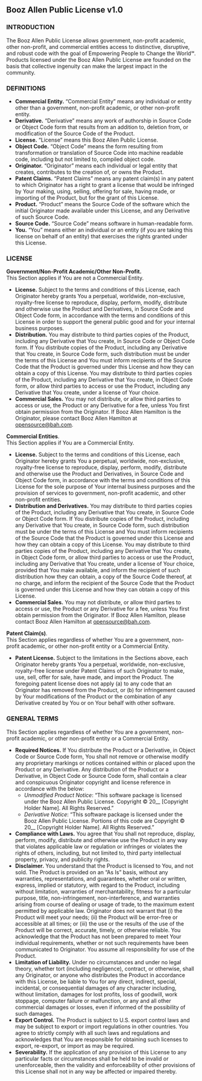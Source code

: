 ## Booz Allen Public License v1.0 


### INTRODUCTION
The Booz Allen Public License allows government, non-profit academic, other non-profit, and commercial entities access to distinctive, disruptive, and robust code with the goal of Empowering People to Change the World&#8480;. Products licensed under the Booz Allen Public License are founded on the basis that collective ingenuity can make the largest impact in the community. 

### DEFINITIONS
* **Commercial Entity.** “Commercial Entity” means any individual or entity other than a government, non-profit academic, or other non-profit entity.
* **Derivative.** “Derivative” means any work of authorship in Source Code or Object Code form that results from an addition to, deletion from, or modification of the Source Code of the Product.
* **License.**  “License” means this Booz Allen Public License.
* **Object Code.** “Object Code” means the form resulting from transformation or translation of Source Code into machine readable code, including but not limited to, compiled object code.
* **Originator.** “Originator” means each individual or legal entity that creates, contributes to the creation of, or owns the Product. 
* **Patent Claims.** “Patent Claims” means any patent claim(s) in any patent to which Originator has a right to grant a license that would be infringed by Your making, using, selling, offering for sale, having made, or importing of the Product, but for the grant of this License. 
* **Product.** “Product” means the Source Code of the software which the initial Originator made available under this License, and any Derivative of such Source Code. 
* **Source Code.** “Source Code” means software in human-readable form.
* **You.** “You” means either an individual or an entity (if you are taking this license on behalf of an entity) that exercises the rights granted under this License.  
  
### LICENSE
**Government/Non-Profit Academic/Other Non-Profit.**  
This Section applies if You are not a Commercial Entity.  

* **License.** Subject to the terms and conditions of this License, each Originator hereby grants You a perpetual, worldwide, non-exclusive, royalty-free license to reproduce, display, perform, modify, distribute and otherwise use the Product and Derivatives, in Source Code and Object Code form, in accordance with the terms and conditions of this License in order to support the general public good and for your internal business purposes.
* **Distribution.** You may distribute to third parties copies of the Product, including any Derivative that You create, in Source Code or Object Code form.  If You distribute copies of the Product, including any Derivative that You create, in Source Code form, such distribution must be under the terms of this License and You must inform recipients of the Source Code that the Product is governed under this License and how they can obtain a copy of this License.  You may distribute to third parties copies of the Product, including any Derivative that You create, in Object Code form, or allow third parties to access or use the Product, including any Derivative that You create, under a license of Your choice.
* **Commercial Sales.** You may not distribute, or allow third parties to access or use, the Product or any Derivative for a fee, unless You first obtain permission from the Originator. If Booz Allen Hamilton is the Originator, please contact Booz Allen Hamilton at  <opensource@bah.com>.  

**Commercial Entities**.  
This Section applies if You are a Commercial Entity.

* **License.** Subject to the terms and conditions of this License, each Originator hereby grants You a perpetual, worldwide, non-exclusive, royalty-free license to reproduce, display, perform, modify, distribute and otherwise use the Product and Derivatives, in Source Code and Object Code form, in accordance with the terms and conditions of this License for the sole purpose of Your internal business purposes and the provision of services to government, non-profit academic, and other non-profit entities. 
* **Distribution and Derivatives.** You may distribute to third parties copies of the Product, including any Derivative that You create, in Source Code or Object Code form.  If You distribute copies of the Product, including any Derivative that You create, in Source Code form, such distribution must be under the terms of this License and You must inform recipients of the Source Code that the Product is governed under this License and how they can obtain a copy of this License.  You may distribute to third parties copies of the Product, including any Derivative that You create, in Object Code form, or allow third parties to access or use the Product, including any Derivative that You create, under a license of Your choice, provided that You make available, and inform the recipient of such distribution how they can obtain, a copy of the Source Code thereof, at no charge, and inform the recipient of the Source Code that the Product is governed under this License and how they can obtain a copy of this License.
* **Commercial Sales.** You may not distribute, or allow third parties to access or use, the Product or any Derivative for a fee, unless You first obtain permission from the Originator. If Booz Allen Hamilton, please contact Booz Allen Hamilton at <opensource@bah.com>.   

 
**Patent Claim(s)**.  
This Section applies regardless of whether You are a government, non-profit academic, or other non-profit entity or a Commercial Entity. 

* **Patent License.** Subject to the limitations in the Sections above, each Originator hereby grants You a perpetual, worldwide, non-exclusive, royalty-free license under Patent Claims of such Originator to make, use, sell, offer for sale, have made, and import the Product.  The foregoing patent license does not apply (a) to any code that an Originator has removed from the Product, or (b) for infringement caused by Your modifications of the Product or the combination of any Derivative created by You or on Your behalf with other software.      

### GENERAL TERMS 
This Section applies regardless of whether You are a government, non-profit academic, or other non-profit entity or a Commercial Entity.

* **Required Notices.** If You distribute the Product or a Derivative, in Object Code or Source Code form, You shall not remove or otherwise modify any proprietary markings or notices contained within or placed upon the Product or any Derivative. Any distribution of the Product or a Derivative, in Object Code or Source Code form, shall contain a clear and conspicuous Originator copyright and license reference in accordance with the below:
	* *Unmodified Product Notice*: “This software package is licensed under the Booz Allen Public License. Copyright © 20__ [Copyright Holder Name].  All Rights Reserved.”
	* *Derivative Notice*: “This software package is licensed under the Booz Allen Public License. Portions of this code are Copyright © 20__ [Copyright Holder Name].  All Rights Reserved.”
* **Compliance with Laws.** You agree that You shall not reproduce, display, perform, modify, distribute and otherwise use the Product in any way that violates applicable law or regulation or infringes or violates the rights of others, including, but not limited to, third party intellectual property, privacy, and publicity rights.
* **Disclaimer.** You understand that the Product is licensed to You, and not sold. The Product is provided on an “As Is” basis, without any warranties, representations, and guarantees, whether oral or written, express, implied or statutory, with regard to the Product, including without limitation, warranties of merchantability, fitness for a particular purpose, title, non-infringement, non-interference, and warranties arising from course of dealing or usage of trade, to the maximum extent permitted by applicable law.  Originator does not warrant that (i) the Product will meet your needs; (ii) the Product will be error-free or accessible at all times; or (iii) the use or the results of the use of the Product will be correct, accurate, timely, or otherwise reliable. You acknowledge that the Product has not been prepared to meet Your individual requirements, whether or not such requirements have been communicated to Originator. You assume all responsibility for use of the Product.
* **Limitation of Liability.** Under no circumstances and under no legal theory, whether tort (including negligence), contract, or otherwise, shall any Originator, or anyone who distributes the Product in accordance with this License, be liable to You for any direct, indirect, special, incidental, or consequential damages of any character including, without limitation, damages for lost profits, loss of goodwill, work stoppage, computer failure or malfunction, or any and all other commercial damages or losses, even if informed of the possibility of such damages.
* **Export Control.** The Product is subject to U.S. export control laws and may be subject to export or import regulations in other countries.  You agree to strictly comply with all such laws and regulations and acknowledges that You are responsible for obtaining such licenses to export, re-export, or import as may be required.
* **Severability.** If the application of any provision of this License to any particular facts or circumstances shall be held to be invalid or unenforceable, then the validity and enforceability of other provisions of this License shall not in any way be affected or impaired thereby.  